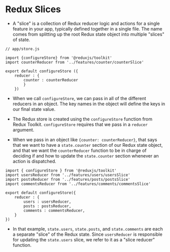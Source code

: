 # Redux Slices

- A "slice" is a collection of Redux reducer logic and actions for a single feature in your app, typically defined together in a single file. The name comes from splitting up the root Redux state object into multiple "slices" of state.

```
// app/store.js

import {configureStore} from '@reduxjs/toolkit'
import counterReducer from '../features/counter/counterSlice'

export default configureStore ({
    reducer : {
        counter : counterReducer
        }
    })
```
- When we call `configureStore`, we can pass in all of the different reducers in an object. The key names in the object will define the keys in our final state value.

- The Redux store is created using the `configureStore` function from Redux Toolkit. `configureStore` requires that we pass in a `reducer` argument.

- When we pass in an object like `{counter: counterReducer}`, that says that we want to have a `state.counter` section of our Redux state object, and that we want the `counterReducer` function to be in charge of deciding if and how to update the `state.counter` section whenever an action is dispatched.

```
import { configureStore } from '@reduxjs/toolkit'
import usersReducer from '../features/users/usersSlice'
import postsReducer from '../features/posts/postsSlice'
import commentsReducer from '../features/comments/commentsSlice'

export default configureStore({
    reducer : {
        users : usersReducer,
        posts : postsReducer,
        comments : commentsReducer,
    }
})
```
- In that example, `state.users`, `state.posts`, and `state.comments` are each a separate "slice" of the Redux state. Since `usersReducer` is responsible for updating the `state.users` slice, we refer to it as a "slice reducer" function.





